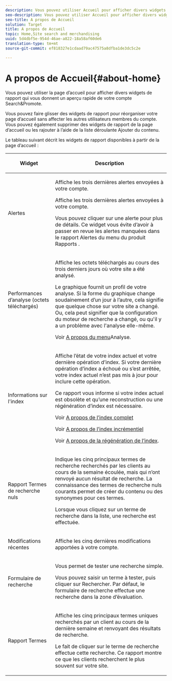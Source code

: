 ```yaml
---
description: Vous pouvez utiliser Accueil pour afficher divers widgets de rapport qui vous donnent un aperçu rapide de votre compte Search&amp;Promote.
seo-description: Vous pouvez utiliser Accueil pour afficher divers widgets de rapport qui vous donnent un aperçu rapide de votre compte Search&amp;Promote.
seo-title: A propos de Accueil
solution: Target
title: A propos de Accueil
topic: Home,Site search and merchandising
uuid: 5d4dbf5e-954d-46ae-a822-18a58af60de6
translation-type: tm+mt
source-git-commit: ef818327e1cdaad79ac47575a8dfba1de3dc5c2e

---
```



# A propos de Accueil{#about-home}

Vous pouvez utiliser la page d’accueil pour afficher divers widgets de rapport qui vous donnent un aperçu rapide de votre compte Search&amp;Promote.

Vous pouvez faire glisser des widgets de rapport pour réorganiser votre page d’accueil sans affecter les autres utilisateurs membres du compte. Vous pouvez également supprimer des widgets de rapport de la page d’accueil ou les rajouter à l’aide de la liste déroulante Ajouter du contenu.

Le tableau suivant décrit les widgets de rapport disponibles à partir de la page d’accueil :

<table> 
 <thead> 
  <tr> 
   <th colname="col1" class="entry"> <p>Widget </p> </th> 
   <th colname="col2" class="entry"> <p>Description </p> </th> 
  </tr>
 </thead>
 <tbody> 
  <tr> 
   <td colname="col1"> <p>Alertes </p> </td> 
   <td colname="col2"> <p> Affiche les trois dernières alertes envoyées à votre compte. </p> <p>Affiche les trois dernières alertes envoyées à votre compte. </p> <p>Vous pouvez cliquer sur une alerte pour plus de détails. Ce widget vous évite d’avoir à passer en revue les alertes manquées dans le rapport <span class="uicontrol"> Alertes</span> du menu du produit <span class="uicontrol"> Rapports</span> . </p> </td> 
  </tr> 
  <tr> 
   <td colname="col1"> <p>Performances d’analyse (octets téléchargés) </p> </td> 
   <td colname="col2"> <p>Affiche les octets téléchargés au cours des trois derniers jours où votre site a été analysé. </p> <p>Le graphique fournit un profil de votre analyse. Si la forme du graphique change soudainement d’un jour à l’autre, cela signifie que quelque chose sur votre site a changé. Ou, cela peut signifier que la configuration du moteur de recherche a changé, ou qu'il y a un problème avec l'analyse elle-même. </p> <p>Voir <a href="c-about-settings-menu/c-about-crawling-menu.md#concept_59307680C6724E93952ADE5044983AF6" format="dita" scope="local"> A propos du menu</a>Analyse. </p> </td> 
  </tr> 
  <tr> 
   <td colname="col1"> <p>Informations sur l'index </p> </td> 
   <td colname="col2"> <p>Affiche l’état de votre index actuel et votre dernière opération d’index. Si votre dernière opération d’index a échoué ou s’est arrêtée, votre index actuel n’est pas mis à jour pour inclure cette opération. </p> <p>Ce rapport vous informe si votre index actuel est obsolète et qu’une reconstruction ou une régénération d’index est nécessaire. </p> <p>Voir <a href="c-about-index-menu/c-about-full-index.md#concept_C69BD21863FD4856B49326F35DB570D3" format="dita" scope="local"> A propos de l’index complet</a> </p> <p>Voir <a href="c-about-index-menu/c-about-incremental-index.md#concept_A7770F0552D14C47B3DDB65DB78FFFEE" format="dita" scope="local"> A propos de l’index incrémentiel</a> </p> <p>Voir <a href="c-about-index-menu/c-about-regenerate-index.md#concept_6CBE6B8D18EF47D293091CBA542245FA" format="dita" scope="local"> A propos de la régénération de l’index</a>. </p> </td> 
  </tr> 
  <tr> 
   <td colname="col1"> <p>Rapport Termes de recherche nuls </p> </td> 
   <td colname="col2"> <p> Indique les cinq principaux termes de recherche recherchés par les clients au cours de la semaine écoulée, mais qui n’ont renvoyé aucun résultat de recherche. La connaissance des termes de recherche nuls courants permet de créer du contenu ou des synonymes pour ces termes. </p> <p>Lorsque vous cliquez sur un terme de recherche dans la liste, une recherche est effectuée. </p> </td> 
  </tr> 
  <tr> 
   <td colname="col1"> <p>Modifications récentes </p> </td> 
   <td colname="col2"> <p> Affiche les cinq dernières modifications apportées à votre compte. </p> </td> 
  </tr> 
  <tr> 
   <td colname="col1"> <p>Formulaire de recherche </p> </td> 
   <td colname="col2"> <p>Vous permet de tester une recherche simple. </p> <p> Vous pouvez saisir un terme à tester, puis cliquer sur <span class="uicontrol"> Rechercher</span>. Par défaut, le formulaire de recherche effectue une recherche dans la zone d’évaluation. </p> </td> 
  </tr> 
  <tr> 
   <td colname="col1"> <p>Rapport Termes </p> </td> 
   <td colname="col2"> <p>Affiche les cinq principaux termes uniques recherchés par un client au cours de la dernière semaine et renvoyant des résultats de recherche. </p> <p> Le fait de cliquer sur le terme de recherche effectue cette recherche. Ce rapport montre ce que les clients recherchent le plus souvent sur votre site. </p> </td> 
  </tr> 
 </tbody> 
</table>

